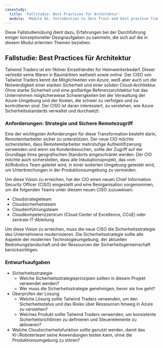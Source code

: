 ```yaml
---
casestudy:
  title: 'Fallstudie: Best Practices für Architektur'
  module: 'Module 01: Introduction to Zero Trust and best practice frameworks'
---
```


Diese Fallstudienübung dient dazu, Erfahrungen bei der Durchführung einiger konzeptioneller Designaufgaben zu sammeln, die sich auf die in diesem Modul erlernten Themen beziehen.

## Fallstudie: Best Practices für Architektur

Tailwind Traders ist ein fiktiver Einzelhändler für Heimwerkerbedarf. Dieser vertreibt seine Waren in Baumärkten weltweit sowie online. Der CISO von Tailwind Traders kennt die Möglichkeiten von Azure, weiß aber auch um die Notwendigkeit einer starken Sicherheit und einer soliden Cloud-Architektur. Ohne starke Sicherheit und eine großartige Referenzarchitektur hat das Unternehmen möglicherweise Schwierigkeiten bei der Verwaltung der Azure-Umgebung und der Kosten, die schwer zu verfolgen und zu kontrollieren sind. Der CISO ist daran interessiert, zu verstehen, wie Azure Sicherheitsstandards verwaltet und durchsetzt.

### Anforderungen: Strategie und Sichere Remotezugriff

Eine der wichtigsten Anforderungen für diese Transformation besteht darin, Remotemitarbeiter sicher zu unterstützen. Der neue CIO möchte sicherstellen, dass Remotemitarbeiter mehrstufige Authentifizierung verwenden und wenn sie Kundenbesuchen, sollte der Zugriff auf der Grundlage ihres geografischen Standorts eingeschränkt werden. Der CIO möchte auch sicherstellen, dass alle Inkubationsprojekt, das vom AI/Robotics Team geleitet wird, in einer isolierten Umgebung getestet wird, um Unterbrechungen in der Produktionsumgebung zu vermeiden.

Um diese Vision zu erreichen, hat der CIO einen neuen Chief Information Security Officer (CISO) eingestellt und eine Reorganisation vorgenommen, um die folgenden Teams unter diesem neuen CISO zuzuweisen:

-   Cloudstrategieteam
-   Cloudsicherheitsteam
-   Cloudeinführungsteam
-   Cloudkompetenzzentrum (Cloud Center of Excellence, CCoE) oder zentrale IT-Abteilung

Um diese Vision zu erreichen, muss die neue CISO die Sicherheitsstrategie des Unternehmens modernisieren. Die Sicherheitsstrategie sollte alle Aspekte der modernen Technologieumgebung, der aktuellen Bedrohungslandschaft und der Ressourcen der Sicherheitsgemeinschaft berücksichtigen.

### Entwurfsaufgaben

* Sicherheitsstrategie
   -   Welche Sicherheitsstrategieprinzipien sollten in diesem Projekt verwendet werden?
   -   Wer muss die Sicherheitsstrategie genehmigen, bevor sie live geht?
* Überprüfen der Lösung
   -   Welche Lösung sollte Tailwind Traders verwenden, um den Sicherheitsstatus und das Risiko über Ressourcen hinweg in Azure zu verstehen?
   -   Welches Produkt sollte Tailwind Traders verwenden, um konsistente Sicherheitsrichtlinien zu definieren und Steuerelemente zu aktivieren?
* Welche Cloudsicherheitsfunktion sollte genutzt werden, damit das KI-/Roboterteam seine Anwendungen testen kann, ohne die Produktionsumgebung zu stören?